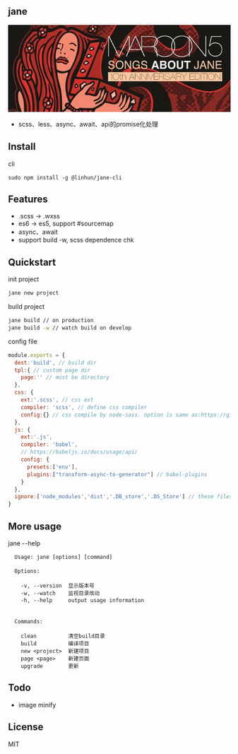 ## jane
![cover](./cover.jpg)
+ scss、less、async、await、api的promise化处理

## Install
cli 
```
sudo npm install -g @linhun/jane-cli
```


## Features
+ .scss -> .wxss 
+ es6 -> es5, support #sourcemap
+ async、await
+ support build -w, scss dependence chk

## Quickstart
init project
``` sh
jane new project
```
build project
``` sh
jane build // on production
jane build -w // watch build on develop
```
config file
```javascript
module.exports = {
  dest:'build', // build dir
  tpl:{ // custom page dir
    page:'' // must be directory
  },
  css: {
    ext:'.scss', // css ext
    compiler: 'scss', // define css compiler
    config:{} // css compile by node-sass. option is same as:https://github.com/sass/node-sass
  },
  js: {
    ext:'.js',
    compiler: 'babel',
    // https://babeljs.io/docs/usage/api/
    config: {
      presets:['env'],
      plugins:["transform-async-to-generator"] // babel-plugins 
    }
  },
  ignore:['node_modules','dist','.DB_store','.DS_Store'] // these files could be ignored by compiler
}
```

## More usage
jane --help
```
  Usage: jane [options] [command]
  
  Options:

    -v, --version  显示版本号
    -w, --watch    监视目录改动
    -h, --help     output usage information


  Commands:

    clean          清空build目录
    build          编译项目
    new <project>  新建项目
    page <page>    新建页面
    upgrade        更新

```
## Todo 
+ image minify

## License
MIT



